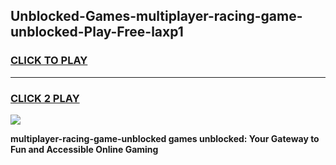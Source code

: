 
## Unblocked-Games-multiplayer-racing-game-unblocked-Play-Free-laxp1
<h3>
<a href="https://premium76.site?title=multiplayer-racing-game-unblocked&ref=22A">CLICK TO PLAY</a></h3>
<hr>

<h3>
<a href="https://premium76.site?title=multiplayer-racing-game-unblocked&ref=22A">CLICK 2 PLAY</a>
  
</h3>

<a href="https://premium76.site?title=multiplayer-racing-game-unblocked&ref=22A"><img src="https://clearcache.store/games.png"></a>


**multiplayer-racing-game-unblocked games unblocked: Your Gateway to Fun and Accessible Online Gaming**

